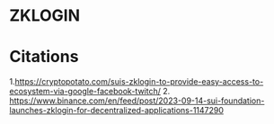 # ZKLOGIN



# Citations

1.https://cryptopotato.com/suis-zklogin-to-provide-easy-access-to-ecosystem-via-google-facebook-twitch/
2. https://www.binance.com/en/feed/post/2023-09-14-sui-foundation-launches-zklogin-for-decentralized-applications-1147290
